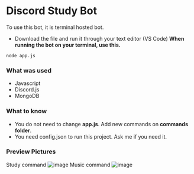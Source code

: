 # Discord Study Bot

To use this bot, it is terminal hosted bot.
- Download the file and run it through your text editor (VS Code)
**When running the bot on your terminal, use this.**

```
node app.js
```

### What was used
- Javascript
- Discord.js
- MongoDB

### What to know

- You do not need to change **app.js**. Add new commands on **commands folder**.
- You need config.json to run this project. Ask me if you need it.


### Preview Pictures
Study command
![image](https://user-images.githubusercontent.com/77949696/129763423-e1f963be-abb0-47f9-9e26-21317ff84881.png)
Music command
![image](https://user-images.githubusercontent.com/77949696/129763354-593a36d8-64ad-473b-832a-2c802d6b48a1.png)

